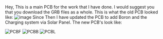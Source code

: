 Hey, This is a main PCB for the work that I have done.
I would suggest you that you download the GRB files as a whole. This is what the old PCB looked like:
![image](https://user-images.githubusercontent.com/45959802/211195725-e7094c48-b94b-49dc-b3df-4082b863f839.png)
Since Then I have updated the PCB to add Boron and the Charging system via Solar Panel. The new PCB's look like:


![PCBF](https://github.com/amsheth/Work/assets/45959802/e866a806-7da7-4504-8698-e2e7e4470534)
![PCBB](https://github.com/amsheth/Work/assets/45959802/e1919a9d-257e-41fc-8a9c-9874fcff0c1a)
![PCBL](https://github.com/amsheth/Work/assets/45959802/984c091a-96d2-4b21-a784-d92d8b74c328)
